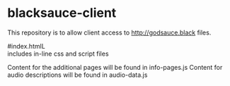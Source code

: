 # blacksauce-client
This repository is to allow client access to http://godsauce.black files.

#index.htmlL<br>
includes in-line css and script files

Content for the additional pages will be found in info-pages.js
Content for audio descriptions will be found in audio-data.js
